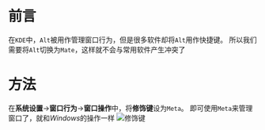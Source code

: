 # 前言
在`KDE`中，`Alt`被用作管理窗口行为，但是很多软件却将`Alt`用作快捷键。
所以我们需要将`Alt`切换为`Mate`，这样就不会与常用软件产生冲突了

# 方法
在**系统设置**->**窗口行为**->**窗口操作**中，将**修饰键**设为`Meta`。
即可使用`Meta`来管理窗口了，就和*Windows*的操作一样
![修饰键](../img/kubuntu/alt/window-setting.webp)
